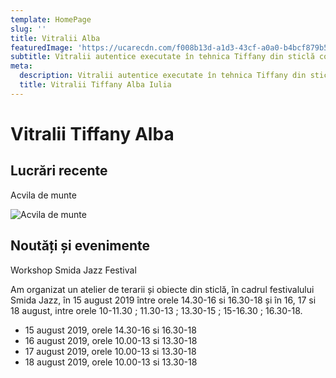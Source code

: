 ```yaml
---
template: HomePage
slug: ''
title: Vitralii Alba
featuredImage: 'https://ucarecdn.com/f008b13d-a1d3-43cf-a0a0-b4bcf879b554/'
subtitle: Vitralii autentice executate în tehnica Tiffany din sticlă colorată în masă.
meta:
  description: Vitralii autentice executate în tehnica Tiffany din sticlă colorată în masă
  title: Vitralii Tiffany Alba Iulia
---
```

# Vitralii Tiffany Alba

## Lucrări recente

Acvila de munte

![Acvila de munte](https://ucarecdn.com/a9cb23c2-d914-4cbc-98ed-f0def1ee23ee/ "Acvila de munte")

## Noutăți și evenimente

Workshop Smida Jazz Festival

Am organizat un atelier de terarii și obiecte din sticlă, în cadrul festivalului Smida Jazz, în 15 august 2019 între orele 14.30-16 si 16.30-18 și în 16, 17 si 18 august,  intre orele  10-11.30 ; 11.30-13 ; 13.30-15 ; 15-16.30 ; 16.30-18.

* 15 august 2019, orele 14.30-16 si 16.30-18
* 16 august 2019, orele 10.00-13 si 13.30-18
* 17 august 2019, orele 10.00-13 si 13.30-18
* 18 august 2019, orele 10.00-13 si 13.30-18
